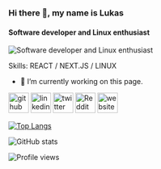 ### Hi there 👋, my name is Lukas
#### Software developer and Linux enthusiast
![Software developer and Linux enthusiast](https://arturssmirnovs.github.io/github-profile-readme-generator/images/banner.png)


Skills: REACT / NEXT.JS  / LINUX

- 🔭 I’m currently working on this page. 


[<img src='https://cdn.jsdelivr.net/npm/simple-icons@3.0.1/icons/github.svg' alt='github' height='40'>](https://github.com/lazb0)  [<img src='https://cdn.jsdelivr.net/npm/simple-icons@3.0.1/icons/linkedin.svg' alt='linkedin' height='40'>](https://www.linkedin.com/in/lukáš-alois-zborník-b2a541234/)  [<img src='https://cdn.jsdelivr.net/npm/simple-icons@3.0.1/icons/twitter.svg' alt='twitter' height='40'>](https://twitter.com/la_zbornik)  [<img src='https://cdn.jsdelivr.net/npm/simple-icons@3.0.1/icons/reddit.svg' alt='Reddit' height='40'>](https://www.reddit.com/user/deepCarryS)  [<img src='https://cdn.jsdelivr.net/npm/simple-icons@3.0.1/icons/icloud.svg' alt='website' height='40'>](https://lazbo.eu)  

[![Top Langs](https://github-readme-stats.vercel.app/api/top-langs/?username=lazb0)](https://github.com/anuraghazra/github-readme-stats)

![GitHub stats](https://github-readme-stats.vercel.app/api?username=lazb0&show_icons=true&count_private=true)  

![Profile views](https://gpvc.arturio.dev/lazb0)  
